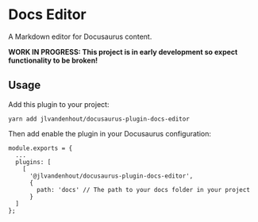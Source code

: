 # Docs Editor
A Markdown editor for Docusaurus content.

**WORK IN PROGRESS: This project is in early development so expect functionality to be broken!**

## Usage
Add this plugin to your project:

```
yarn add jlvandenhout/docusaurus-plugin-docs-editor
```

Then add enable the plugin in your Docusaurus configuration:

```
module.exports = {
  ...
  plugins: [
    [
      '@jlvandenhout/docusaurus-plugin-docs-editor',
      {
        path: 'docs' // The path to your docs folder in your project
      }
  ]
};
```
